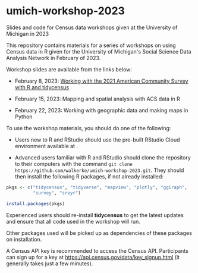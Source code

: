 # umich-workshop-2023
Slides and code for Census data workshops given at the University of Michigan in 2023

This repository contains materials for a series of workshops on using Census data in R given for the University of Michigan's Social Science Data Analysis Network in February of 2023.  

Workshop slides are available from the links below:

* February 8, 2023: [Working with the 2021 American Community Survey with R and tidycensus](https://walker-data.com/umich-workshop-2023/acs-2021/#1)

* February 15, 2023: Mapping and spatial analysis with ACS data in R

* February 22, 2023: Working with geographic data and making maps in Python


To use the workshop materials, you should do one of the following: 

- Users new to R and RStudio should use the pre-built RStudio Cloud environment available at .  

- Advanced users familiar with R and RStudio should clone the repository to their computers with the command `git clone https://github.com/walkerke/umich-workshop-2023.git`.  They should then install the following R packages, if not already installed:

```r
pkgs <- c("tidycensus", "tidyverse", "mapview", "plotly", "ggiraph", 
          "survey", "srvyr")

install.packages(pkgs)
```

Experienced users should re-install __tidycensus__ to get the latest updates and ensure that all code used in the workshop will run.  

Other packages used will be picked up as dependencies of these packages on installation. 

A Census API key is recommended to access the Census API.  Participants can sign up for a key at https://api.census.gov/data/key_signup.html (it generally takes just a few minutes). 